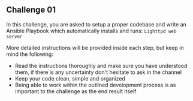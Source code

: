 ## Challenge 01
In this challenge, you are asked to setup a proper codebase and write an Ansible Playbook
which automatically installs and runs: `Lighttpd web server`

More detailed instructions will be provided inside each step, but keep in mind the following:

- Read the instructions thoroughly and make sure you have understood them, if there is any
  uncertainty don't hesitate to ask in the channel    
- Keep your code clean, simple and organized  
- Being able to work within the outlined development process is as important to the challenge
  as the end result itself  
